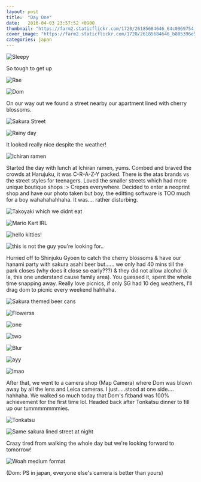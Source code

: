 ```yaml
---
layout: post
title:  "Day One"
date:   2016-04-03 23:57:52 +0900
thumbnail: "https://farm2.staticflickr.com/1720/26185684646_64c0969754_z_d.jpg"
cover_image: "https://farm2.staticflickr.com/1720/26185684646_b805396e50_k_d.jpg"
categories: japan
---
```


![Sleepy](https://farm2.staticflickr.com/1569/25938706580_893636fd87_k_d.jpg)

So tough to get up

![Rae](https://farm2.staticflickr.com/1569/26119118492_ce3a894d99_k_d.jpg)

![Dom](https://farm2.staticflickr.com/1566/25606819634_9e680f206d_k_d.jpg)

On our way out we found a street nearby our apartment lined with cherry blossoms.

![Sakura Street](https://farm2.staticflickr.com/1531/26145291191_9b12403fd9_k_d.jpg)

![Rainy day](https://farm2.staticflickr.com/1506/26145291451_e4611bcc72_k_d.jpg)

It looked really nice despite the weather!

![Ichiran ramen](https://farm2.staticflickr.com/1638/26145294421_d3e7495452_k_d.jpg)

Started the day with lunch at Ichiran ramen, yums. Combed and braved the crowds at Harujuku, it was C-R-A-Z-Y packed. There is the atas brands vs the street styles for teenagers. Loved the smaller streets which had more unique boutique shops :> Crepes everywhere. Decided to enter a neoprint shop and have our photo taken but boy, the editting software is TOO much for a boy wahahahahhaha. It was.... rather disturbing.

![Takoyaki which we didnt eat](https://farm2.staticflickr.com/1679/26145290771_3c1886f431_k_d.jpg)



![Mario Kart IRL](http://im.vsco.co/1/5702787f44a4e17354157/5702791726ac58632485ea78/vsco_040416.jpg)

![hello kitties!](https://farm2.staticflickr.com/1465/26119126932_302aff4d46_k_d.jpg)



![this is not the guy you're looking for..](https://farm2.staticflickr.com/1600/25938715100_f2d21297fd_k_d.jpg)

Hurried off to Shinjuku Gyoen to catch the cherry blossoms & have our hanami party with sakura asahi beer but...... we only had 40 mins till the park closes (why does it close so early???) & they did not allow alcohol (k la, this one understand cause family area). You guessed it, spent the whole time snapping away. Really love picnics, if only SG had 10 deg weathers, I'll drag dom to picnic every weekend hahhaha. 

![Sakura themed beer cans](https://farm2.staticflickr.com/1442/25606830074_e95c9d06b7_k_d.jpg)

![Flowerss](https://farm2.staticflickr.com/1517/25938718610_d8578b0508_k_d.jpg)



![one](https://farm2.staticflickr.com/1674/25608941973_7960b80bc1_k_d.jpg)

![two](https://farm2.staticflickr.com/1631/25606833494_dd076d1075_k_d.jpg)

![Blur](https://farm2.staticflickr.com/1689/25606834794_e1062bb6da_k_d.jpg)

![ayy](https://farm2.staticflickr.com/1599/26211604565_fc443e960e_k_d.jpg)

![lmao](https://farm2.staticflickr.com/1661/25938724620_a558452550_k_d.jpg)

After that, we went to a camera shop (Map Camera) where Dom was blown away by all the lens and Leica cameras. I just.....stood at one side.... hahhaha. We walked so much today that Dom's fitband was 100% achievement for the first time lol. Headed back after Tonkatsu dinner to fill up our tummmmmmmies.

![Tonkatsu](https://farm2.staticflickr.com/1685/25608945783_e56d4eada8_k_d.jpg)

![Same sakura lined street at night](https://farm2.staticflickr.com/1715/25938727190_07bace6742_k_d.jpg)

Crazy tired from walking the whole day but we're looking forward to tomorrow!

![Woah medium format](https://farm2.staticflickr.com/1480/26211600365_79cec8486f_k_d.jpg)

(Dom: PS in japan, everyone else's camera is better than yours)
